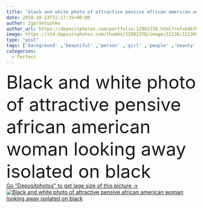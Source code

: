 ```yaml
---
title: 'black and white photo of attractive pensive african american woman looking away isolated on black'
date: 2018-10-23T12:17:35+00:00
author: IgorVetushko
author_url: https://depositphotos.com/portfolio-12982378.html?ref=64678756
image: https://st4.depositphotos.com/thumbs/12982378/image/22136/221369024/api_thumb_450.jpg?forcejpeg=true
type: "post"
tags: ['background' ,'beautiful' ,'person' ,'girl' ,'people' ,'beauty' ,'model' ,'face' ,'style' ,'fashion' ,'backdrop' ,'pensive' ,'vogue' ,'attractive' ,'fashionable' ,'modeling' ,'styling' ,'copy space' ,'black and white' ,'Studio Shot' ,'young adult' ,'black woman' ,'african american' ,'looking away' ,'isolated on black' ,'perfect skin' ,'Fashion Shoot' ]
categories: 
  - Perfect
---
```

<div aling="center">
            <font size="60"> Black and white photo of attractive pensive african american woman looking away isolated on black</font>   
</div>
<div>
    <a href='https://st4.depositphotos.com/thumbs/12982378/image/22136/221369024/api_thumb_450.jpg?forcejpeg=true?ref=64678756' target=_blank > Go "Depositphotos" to get lage size of this picture ->
        <img href='https://st4.depositphotos.com/thumbs/12982378/image/22136/221369024/api_thumb_450.jpg?forcejpeg=true?ref=64678756' src='https://st4.depositphotos.com/12982378/22136/i/950/depositphotos_221369024-stock-photo-black-white-photo-attractive-pensive.jpg?forcejpeg=true' alt='Black and white photo of attractive pensive african american woman looking away isolated on black' >
    </a>
</div>
